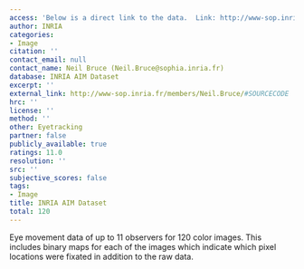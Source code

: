 ```yaml
---
access: 'Below is a direct link to the data.  Link: http://www-sop.inria.fr/members/Neil.Bruce/eyetrackingdata.zip'
author: INRIA
categories:
- Image
citation: ''
contact_email: null
contact_name: Neil Bruce (Neil.Bruce@sophia.inria.fr)
database: INRIA AIM Dataset
excerpt: ''
external_link: http://www-sop.inria.fr/members/Neil.Bruce/#SOURCECODE
hrc: ''
license: ''
method: ''
other: Eyetracking
partner: false
publicly_available: true
ratings: 11.0
resolution: ''
src: ''
subjective_scores: false
tags:
- Image
title: INRIA AIM Dataset
total: 120
---
```


Eye movement data of up to 11 observers for 120 color images. This includes binary maps for each of the images which indicate which pixel locations were fixated in addition to the raw data.